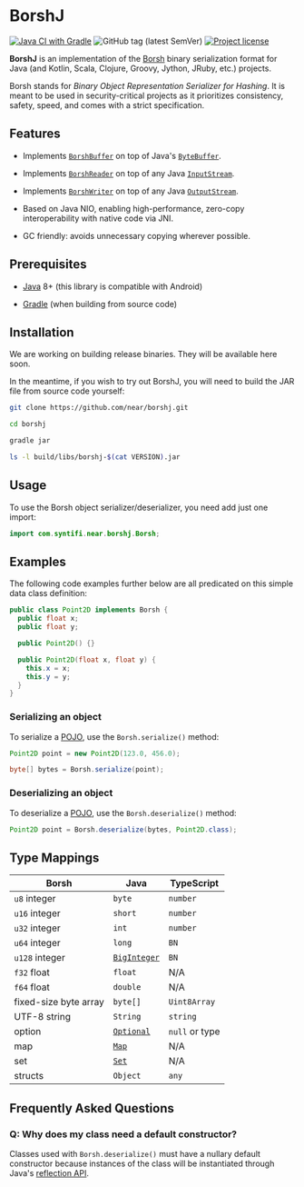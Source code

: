 # BorshJ 

[![Java CI with Gradle](https://github.com/syntifi/borshj/actions/workflows/gradle.yml/badge.svg)](https://github.com/syntifi/borshj/actions/workflows/gradle.yml)
![GitHub tag (latest SemVer)](https://img.shields.io/github/v/tag/syntifi/borshj?sort=semver)
[![Project license](https://img.shields.io/badge/license-Apache%202-blue)](https://www.apache.org/licenses/LICENSE-2.0.txt)

**BorshJ** is an implementation of the [Borsh] binary serialization format for
Java (and Kotlin, Scala, Clojure, Groovy, Jython, JRuby, etc.) projects.

Borsh stands for _Binary Object Representation Serializer for Hashing_. It is
meant to be used in security-critical projects as it prioritizes consistency,
safety, speed, and comes with a strict specification.

## Features

- Implements [`BorshBuffer`] on top of Java's [`ByteBuffer`].

- Implements [`BorshReader`] on top of any Java [`InputStream`].

- Implements [`BorshWriter`] on top of any Java [`OutputStream`].

- Based on Java NIO, enabling high-performance, zero-copy interoperability
  with native code via JNI.

- GC friendly: avoids unnecessary copying wherever possible.

## Prerequisites

- [Java] 8+ (this library is compatible with Android)

- [Gradle] (when building from source code)

## Installation

We are working on building release binaries. They will be available here soon.

In the meantime, if you wish to try out BorshJ, you will need to build the JAR
file from source code yourself:

```bash
git clone https://github.com/near/borshj.git

cd borshj

gradle jar

ls -l build/libs/borshj-$(cat VERSION).jar
```

## Usage

To use the Borsh object serializer/deserializer, you need add just one import:

```java
import com.syntifi.near.borshj.Borsh;
```

## Examples

The following code examples further below are all predicated on this simple
data class definition:

```java
public class Point2D implements Borsh {
  public float x;
  public float y;

  public Point2D() {}

  public Point2D(float x, float y) {
    this.x = x;
    this.y = y;
  }
}
```

### Serializing an object

To serialize a [POJO], use the `Borsh.serialize()` method:

```java
Point2D point = new Point2D(123.0, 456.0);

byte[] bytes = Borsh.serialize(point);
```

### Deserializing an object

To deserialize a [POJO], use the `Borsh.deserialize()` method:

```java
Point2D point = Borsh.deserialize(bytes, Point2D.class);
```

## Type Mappings

| Borsh                 | Java           | TypeScript     |
|-----------------------|----------------|----------------|
 | `u8` integer          | `byte`         | `number`       |
 | `u16` integer         | `short`        | `number`       |
 | `u32` integer         | `int`          | `number`       |
 | `u64` integer         | `long`         | `BN`           |
 | `u128` integer        | [`BigInteger`] | `BN`           |
 | `f32` float           | `float`        | N/A            |
 | `f64` float           | `double`       | N/A            |
 | fixed-size byte array | `byte[]`       | `Uint8Array`   |
 | UTF-8 string          | `String`       | `string`       |
 | option                | [`Optional`]   | `null` or type |
 | map                   | [`Map`]        | N/A            |
 | set                   | [`Set`]        | N/A            |
 | structs               | `Object`       | `any`          |

## Frequently Asked Questions

### Q: Why does my class need a default constructor?

Classes used with `Borsh.deserialize()` must have a nullary default constructor
because instances of the class will be instantiated through Java's
[reflection API](https://www.baeldung.com/java-reflection).

[Borsh]:          https://borsh.io
[Gradle]:         https://gradle.org
[Java]:           https://java.com
[POJO]:           https://en.wikipedia.org/wiki/Plain_old_Java_object

[`BigInteger`]:   https://docs.oracle.com/javase/10/docs/api/java/math/BigInteger.html
[`BorshBuffer`]:  https://github.com/near/borshj/blob/master/src/main/java/org/near/borshj/BorshBuffer.java
[`BorshReader`]:  https://github.com/near/borshj/blob/master/src/main/java/org/near/borshj/BorshReader.java
[`BorshWriter`]:  https://github.com/near/borshj/blob/master/src/main/java/org/near/borshj/BorshWriter.java
[`ByteBuffer`]:   https://docs.oracle.com/javase/10/docs/api/java/nio/ByteBuffer.html
[`InputStream`]:  https://docs.oracle.com/javase/10/docs/api/java/io/InputStream.html
[`Map`]:          https://docs.oracle.com/javase/10/docs/api/java/util/Map.html
[`Optional`]:     https://docs.oracle.com/javase/10/docs/api/java/util/Optional.html
[`OutputStream`]: https://docs.oracle.com/javase/10/docs/api/java/io/OutputStream.html
[`Set`]:          https://docs.oracle.com/javase/10/docs/api/java/util/Set.html
